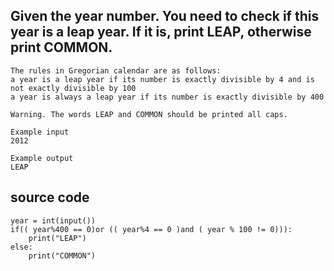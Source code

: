 ## Given the year number. You need to check if this year is a leap year. If it is, print LEAP, otherwise print COMMON.

```
The rules in Gregorian calendar are as follows:
a year is a leap year if its number is exactly divisible by 4 and is not exactly divisible by 100
a year is always a leap year if its number is exactly divisible by 400

Warning. The words LEAP and COMMON should be printed all caps.

```

```
Example input
2012

Example output
LEAP
```

## source code
```        
year = int(input())
if(( year%400 == 0)or (( year%4 == 0 )and ( year % 100 != 0))):
    print("LEAP")
else:
    print("COMMON")
```   

